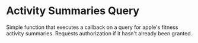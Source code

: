 # Activity Summaries Query
Simple function that executes a callback on a query for apple's fitness activity summaries. Requests authorization if it hasn't already been granted.
